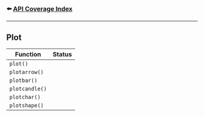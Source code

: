### ⬅️ [API Coverage Index](../api-coverage.md)

---

## Plot

| Function       | Status |
| -------------- | ------ |
| `plot()`       |        |
| `plotarrow()`  |        |
| `plotbar()`    |        |
| `plotcandle()` |        |
| `plotchar()`   |        |
| `plotshape()`  |        |
